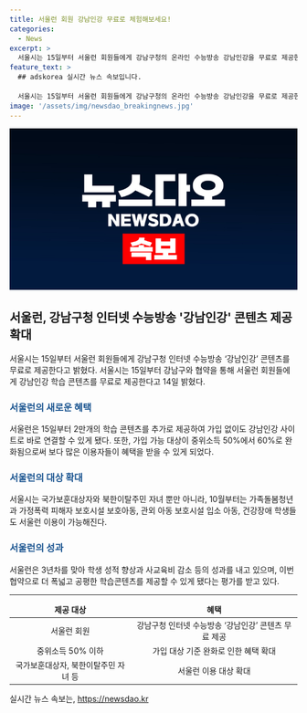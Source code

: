 ```yaml
---
title: 서울런 회원 강남인강 무료로 체험해보세요!
categories:
  - News
excerpt: >
  서울시는 15일부터 서울런 회원들에게 강남구청의 온라인 수능방송 강남인강을 무료로 제공한다고 밝혔다. 2만 여개의 학습 콘텐츠가 추가되며 로그인 없이 서울런을 통해 강남인강으로 편리하게 이동할 수 있는 기능을 제공한다. 서울런은 소득 기준을 완화하여 보훈대상자, 북한이탈주민 자녀 등을 포함한 더 많은 이용자를 대상으로 서비스를 제공하고 있다. 또한, 성적 향상과 사교육비 감소 등의 성과를 보이면서 지속적으로 서울 청소년들에게 지원을 확대할 예정이라고 발표했다. 
feature_text: >
  ## adskorea 실시간 뉴스 속보입니다.

  서울시는 15일부터 서울런 회원들에게 강남구청의 온라인 수능방송 강남인강을 무료로 제공한다고 밝혔다. 2만 여개의 학습 콘텐츠가 추가되며 로그인 없이 서울런을 통해 강남인강으로 편리하게 이동할 수 있는 기능을 제공한다. 서울런은 소득 기준을 완화하여 보훈대상자, 북한이탈주민 자녀 등을 포함한 더 많은 이용자를 대상으로 서비스를 제공하고 있다. 또한, 성적 향상과 사교육비 감소 등의 성과를 보이면서 지속적으로 서울 청소년들에게 지원을 확대할 예정이라고 발표했다. 
image: '/assets/img/newsdao_breakingnews.jpg'
---
```


<p><img src="/assets/img/newsdao_breakingnews.jpg" alt="adskorea 속보" /></p>

<h2 data-ke-size="size26">서울런, 강남구청 인터넷 수능방송 '강남인강' 콘텐츠 제공 확대</h2>

<p data-ke-size="size16">서울시는 15일부터 서울런 회원들에게 강남구청 인터넷 수능방송 ‘강남인강’ 콘텐츠를 무료로 제공한다고 밝혔다. 서울시는 15일부터 강남구와 협약을 통해 서울런 회원들에게 강남인강 학습 콘텐츠를 무료로 제공한다고 14일 밝혔다.</p>

<h3 data-ke-size="size20"><b><span style="color: #1a5490;">서울런의 새로운 혜택</span></b></h3>

<p data-ke-size="size16">서울런은 15일부터 2만개의 학습 콘텐츠를 추가로 제공하여 가입 없이도 강남인강 사이트로 바로 연결할 수 있게 됐다. 또한, 가입 가능 대상이 중위소득 50%에서 60%로 완화됨으로써 보다 많은 이용자들이 혜택을 받을 수 있게 되었다.</p>

<h3 data-ke-size="size20"><b><span style="color: #1a5490;">서울런의 대상 확대</span></b></h3>

<p data-ke-size="size16">서울시는 국가보훈대상자와 북한이탈주민 자녀 뿐만 아니라, 10월부터는 가족돌봄청년과 가정폭력 피해자 보호시설 보호아동, 관외 아동 보호시설 입소 아동, 건강장애 학생들도 서울런 이용이 가능해진다.</p>

<h3 data-ke-size="size20"><b><span style="color: #1a5490;">서울런의 성과</span></b></h3>

<p data-ke-size="size16">서울런은 3년차를 맞아 학생 성적 향상과 사교육비 감소 등의 성과를 내고 있으며, 이번 협약으로 더 폭넓고 공평한 학습콘텐츠를 제공할 수 있게 됐다는 평가를 받고 있다.</p>

<hr>

<table>
    <thead>
        <tr>
            <td style="text-align: center; height: 17px;"><b>제공 대상</b></td>
            <td style="text-align: center; height: 17px;"><b>혜택</b></td>
        </tr>
    </thead>
    <tbody>
        <tr>
            <td style="text-align: center; height: 17px;">서울런 회원</td>
            <td style="text-align: center; height: 17px;">강남구청 인터넷 수능방송 ‘강남인강’ 콘텐츠 무료 제공</td>
        </tr>
        <tr>
            <td style="text-align: center; height: 17px;">중위소득 50% 이하</td>
            <td style="text-align: center; height: 17px;">가입 대상 기준 완화로 인한 혜택 확대</td>
        </tr>
        <tr>
            <td style="text-align: center; height: 17px;">국가보훈대상자, 북한이탈주민 자녀 등</td>
            <td style="text-align: center; height: 17px;">서울런 이용 대상 확대</td>
        </tr>
    </tbody>
</table>
실시간 뉴스 속보는, <a href="https://newsdao.kr" rel="dofollow">https://newsdao.kr</a>


